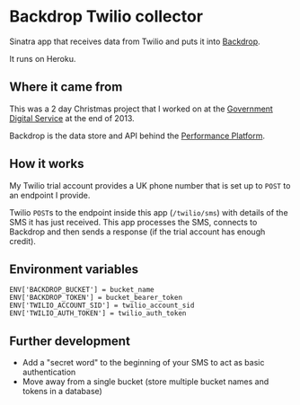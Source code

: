 # Backdrop Twilio collector

Sinatra app that receives data from Twilio and puts it into [Backdrop][].

[Backdrop]: https://github.com/alphagov/backdrop

It runs on Heroku.

## Where it came from

This was a 2 day Christmas project that I worked on at the
[Government Digital Service][gds] at the end of 2013.

Backdrop is the data store and API behind the [Performance Platform][pp].

[gds]: http://digital.cabinetoffice.gov.uk
[pp]: https://www.gov.uk/performance

## How it works

My Twilio trial account provides a UK phone number that is set up to `POST`
to an endpoint I provide.

Twilio `POST`s to the endpoint inside this app (`/twilio/sms`) with details
of the SMS it has just received. This app processes the SMS, connects to
Backdrop and then sends a response (if the trial account has enough credit).

## Environment variables

    ENV['BACKDROP_BUCKET'] = bucket_name
    ENV['BACKDROP_TOKEN'] = bucket_bearer_token
    ENV['TWILIO_ACCOUNT_SID'] = twilio_account_sid
    ENV['TWILIO_AUTH_TOKEN'] = twilio_auth_token

## Further development

- Add a "secret word" to the beginning of your SMS to act as basic authentication
- Move away from a single bucket (store multiple bucket names and tokens in a database)
